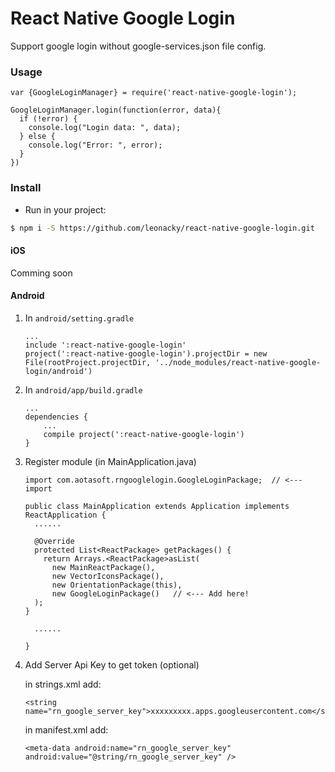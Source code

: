 # React Native Google Login

Support google login without google-services.json file config.

### Usage
```
var {GoogleLoginManager} = require('react-native-google-login');

GoogleLoginManager.login(function(error, data){
  if (!error) {
    console.log("Login data: ", data);
  } else {
    console.log("Error: ", error);
  }
})
```


### Install

- Run in your project:
```sh
$ npm i -S https://github.com/leonacky/react-native-google-login.git
```

#### iOS
Comming soon

#### Android

1. In `android/setting.gradle`

    ```
    ...
    include ':react-native-google-login'
    project(':react-native-google-login').projectDir = new File(rootProject.projectDir, '../node_modules/react-native-google-login/android')
    ```

2. In `android/app/build.gradle`

    ```
    ...
    dependencies {
        ...
        compile project(':react-native-google-login')
    }
    ```

3. Register module (in MainApplication.java)

    ```
    import com.aotasoft.rngooglelogin.GoogleLoginPackage;  // <--- import

    public class MainApplication extends Application implements ReactApplication {
      ......

      @Override
      protected List<ReactPackage> getPackages() {
        return Arrays.<ReactPackage>asList(
          new MainReactPackage(),
          new VectorIconsPackage(),
          new OrientationPackage(this),
          new GoogleLoginPackage()   // <--- Add here!
      );
    }

      ......

    }
    ```
4. Add Server Api Key to get token (optional)

    in strings.xml add: 
    
    ```
    <string name="rn_google_server_key">xxxxxxxxx.apps.googleusercontent.com</string>
    ```
    
    in manifest.xml add: 
    
    ```
    <meta-data android:name="rn_google_server_key" android:value="@string/rn_google_server_key" />

    ```

